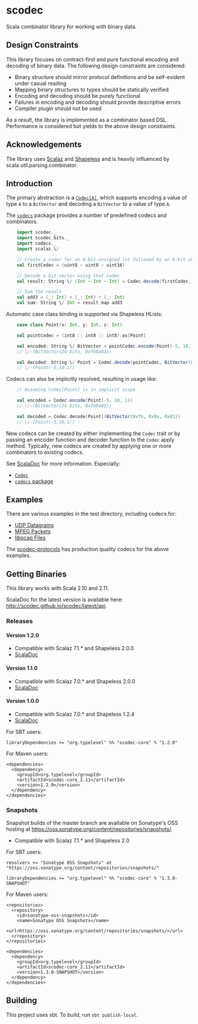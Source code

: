 scodec
======

Scala combinator library for working with binary data.

Design Constraints
------------------

This library focuses on contract-first and pure functional encoding and decoding of binary data.
The following design constraints are considered:
 - Binary structure should mirror protocol definitions and be self-evident under casual reading
 - Mapping binary structures to types should be statically verified
 - Encoding and decoding should be purely functional
 - Failures in encoding and decoding should provide descriptive errors
 - Compiler plugin should not be used

As a result, the library is implemented as a combinator based DSL.
Performance is considered but yields to the above design constraints.

Acknowledgements
----------------
The library uses [Scalaz](https://github.com/scalaz/scalaz) and [Shapeless](https://github.com/milessabin/shapeless)
and is heavily influenced by scala.util.parsing.combinator.


Introduction
------------

The primary abstraction is a [`Codec[A]`](src/main/scala/scodec/Codec.scala), which supports encoding a value of type `A` to a
`BitVector` and decoding a `BitVector` to a value of type `A`.

The [`codecs`](src/main/scala/scodec/codecs/package.scala) package provides a number of predefined codecs and combinators.

```scala
    import scodec._
    import scodec.bits._
    import codecs._
    import scalaz.\/

    // Create a codec for an 8-bit unsigned int followed by an 8-bit unsigned int followed by a 16-bit unsigned int
    val firstCodec = (uint8 ~ uint8 ~ uint16)

    // Decode a bit vector using that codec
    val result: String \/ (Int ~ Int ~ Int) = Codec.decode(firstCodec, BitVector(0x10, 0x2a, 0x03, 0xff))

    // Sum the result
    val add3 = (_: Int) + (_: Int) + (_: Int)
    val sum: String \/ Int = result map add3
```

Automatic case class binding is supported via Shapeless HLists:

```scala
    case class Point(x: Int, y: Int, z: Int)

    val pointCodec = (int8 :: int8 :: int8).as[Point]

    val encoded: String \/ BitVector = pointCodec.encode(Point(-5, 10, 1))
    // \/-(BitVector(24 bits, 0xfb0a01))

    val decoded: String \/ Point = Codec.decode(pointCodec, BitVector(0xfb, 0x0a, 0x01))
    // \/-(Point(-5,10,1))
```

Codecs can also be implicitly resolved, resulting in usage like:

```scala
    // Assuming Codec[Point] is in implicit scope

    val encoded = Codec.encode(Point(-5, 10, 1))
    // \/-(BitVector(24 bits, 0xfb0a01))

    val decoded = Codec.decode[Point](BitVector(0xfb, 0x0a, 0x01))
    // \/-(Point(-5,10,1))
```

New codecs can be created by either implementing the `Codec` trait or by passing an encoder function and decoder function to the `Codec` apply method. Typically, new codecs are created by applying one or more combinators to existing codecs.

See [ScalaDoc](http://scodec.github.io/scodec/latest/api/) for more information. Especially:
 - [`Codec`](http://scodec.github.io/scodec/latest/api/scodec/Codec.html)
 - [`codecs` package](http://scodec.github.io/scodec/latest/api/index.html#scodec.codecs.package)

Examples
--------

There are various examples in the test directory, including codecs for:

 - [UDP Datagrams](src/test/scala/scodec/examples/UdpDatagramExample.scala)
 - [MPEG Packets](src/test/scala/scodec/examples/MpegPacketExample.scala)
 - [libpcap Files](src/test/scala/scodec/examples/PcapExample.scala)

The [scodec-protocols](https://github.com/scodec/scodec-protocols) has production
quality codecs for the above examples.

Getting Binaries
----------------

This library works with Scala 2.10 and 2.11.

ScalaDoc for the latest version is available here: http://scodec.github.io/scodec/latest/api.

### Releases

#### Version 1.2.0

 - Compatible with Scalaz 7.1.* and Shapeless 2.0.0
 - [ScalaDoc](http://docs.typelevel.org/api/scodec/core/stable/1.2.0)

#### Version 1.1.0

 - Compatible with Scalaz 7.0.* and Shapeless 2.0.0
 - [ScalaDoc](http://docs.typelevel.org/api/scodec/core/stable/1.1.0)

#### Version 1.0.0

 - Compatible with Scalaz 7.0.* and Shapeless 1.2.4
 - [ScalaDoc](http://docs.typelevel.org/api/scodec/core/stable/1.0.0)

For SBT users:

    libraryDependencies += "org.typelevel" %% "scodec-core" % "1.2.0"


For Maven users:

    <dependencies>
      <dependency>
        <groupId>org.typelevel</groupId>
        <artifactId>scodec-core_2.11</artifactId>
        <version>1.2.0</version>
      </dependency>
    </dependencies>


### Snapshots

Snapshot builds of the master branch are available on Sonatype's OSS hosting at https://oss.sonatype.org/content/repositories/snapshots/.

 - Compatible with Scalaz 7.1.* and Shapeless 2.0

For SBT users:

    resolvers += "Sonatype OSS Snapshots" at "https://oss.sonatype.org/content/repositories/snapshots/"

    libraryDependencies += "org.typelevel" %% "scodec-core" % "1.3.0-SNAPSHOT"


For Maven users:

    <repositories>
      <repository>
        <id>sonatype-oss-snapshots</id>
        <name>Sonatype OSS Snapshots</name>
        <url>https://oss.sonatype.org/content/repositories/snapshots/</url>
      </repository>
    </repositories>

    <dependencies>
      <dependency>
        <groupId>org.typelevel</groupId>
        <artifactId>scodec-core_2.11</artifactId>
        <version>1.3.0-SNAPSHOT</version>
      </dependency>
    </dependencies>

Building
--------

This project uses sbt. To build, run `sbt publish-local`.
